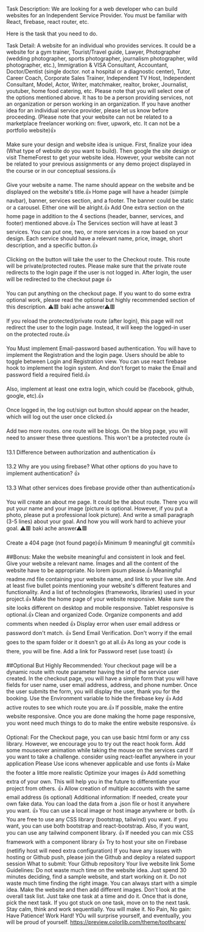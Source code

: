 Task Description:
We are looking for a web developer who can build websites for an Independent Service Provider. You must be familiar with React, firebase, react router, etc.

Here is the task that you need to do.

Task Detail:
A website for an individual who provides services. It could be a website for a gym trainer, Tourist/Travel guide, Lawyer, Photographer (wedding photographer, sports photographer, journalism photographer, wild photographer, etc.), Immigration & VISA Consultant, Accountant, Doctor/Dentist (single doctor. not a hospital or a diagnostic center), Tutor, Career Coach, Corporate Sales Trainer, Independent TV Host, Independent Consultant, Model, Actor, Writer, matchmaker, realtor, broker, Journalist, youtuber, home food catering, etc. Please note that you will select one of the options mentioned above. It has to be a person providing services, not an organization or person working in an organization. If you have another idea for an individual service provider, please let us know before proceeding. (Please note that your website can not be related to a marketplace freelancer working on: fiver, upwork, etc. It can not be a portfolio website)👍

Make sure your design and website idea is unique. First, finalize your idea (What type of website do you want to build). Then google the site design or visit ThemeForest to get your website idea. However, your website can not be related to your previous assignments or any demo project displayed in the course or in our conceptual sessions.👍

Give your website a name. The name should appear on the website and be displayed on the website's title.👍
Home page will have a header (simple navbar), banner, services section, and a footer. The banner could be static or a carousel. Either one will be alright.👍
Add One extra section on the home page in addition to the 4 sections (header, banner, services, and footer) mentioned above.👍
The Services section will have at least 3 services. You can put one, two, or more services in a row based on your design. Each service should have a relevant name, price, image, short description, and a specific button.👍

Clicking on the button will take the user to the Checkout route. This route will be private/protected routes. Please make sure that the private route redirects to the login page if the user is not logged in. After login, the user will be redirected to the checkout page 👍

You can put anything on the checkout page. If you want to do some extra optional work, please read the optional but highly recommended section of this description. ⚠🟥 baki ache answer⚠🟥

If you reload the protected/private route (after login), this page will not redirect the user to the login page. Instead, it will keep the logged-in user on the protected route.👍

You Must implement Email-password based authentication. You will have to implement the Registration and the login page. Users should be able to toggle between Login and Registration view. You can use react firebase hook to implement the login system. And don't forget to make the Email and password field a required field.👍

Also, implement at least one extra login, which could be (facebook, github, google, etc).👍

Once logged in, the log out/sign out button should appear on the header, which will log out the user once clicked.👍

Add two more routes. one route will be blogs. On the blog page, you will need to answer these three questions. This won't be a protected route 👍

13.1 Difference between authorization and authentication 👍

13.2 Why are you using firebase? What other options do you have to implement authentication? 👍

13.3 What other services does firebase provide other than authentication👍

You will create an about me page. It could be the about route. There you will put your name and your image (picture is optional. However, if you put a photo, please put a professional look picture). And write a small paragraph (3-5 lines) about your goal. And how you will work hard to achieve your goal. ⚠🟥 baki ache answer⚠🟥

Create a 404 page (not found page)👍
Minimum 9 meaningful git commit👍

##Bonus:
Make the website meaningful and consistent in look and feel. Give your website a relevant name. Images and all the content of the website have to be appropriate. No lorem ipsum please.👍
Meaningful readme.md file containing your website name, and link to your live site.
And at least five bullet points mentioning your website's different features and functionality. And a list of technologies (frameworks, libraries) used in your project.👍
Make the home page of your website responsive. Make sure the site looks different on desktop and mobile responsive. Tablet responsive is optional.👍
Clean and organized Code. Organize components and add comments when needed 👍
Display error when user email address or password don't match. 👍
Send Email Verification. Don't worry if the email goes to the spam folder or it doesn't go at all.👍 As long as your code is there, you will be fine.
Add a link for Password reset (use toast) 👍

##Optional But Highly Recommended:
Your checkout page will be a dynamic route with route parameter having the id of the service user created. In the checkout page, you will have a simple form that you will have fields for user name, user email address, address, and phone number. Once the user submits the form, you will display the user, thank you for the booking.
Use the Environment variable to hide the firebase key 👍
Add active routes to see which route you are.👍
If possible, make the entire website responsive. Once you are done making the home page responsive, you wont need much things to do to make the entire website responsive. 👍

Optional:
For the Checkout page, you can use basic html form or any css library. However, we encourage you to try out the react hook form.
Add some mouseover animation while taking the mouse on the services card
If you want to take a challenge. consider using react-leaflet anywhere in your application
Please Use icons whenever applicable and use fonts 👍
Make the footer a little more realistic
Optimize your images 👍
Add something extra of your own. This will help you in the future to differentiate your project from others. 👍
Allow creation of multiple accounts with the same email address (is optional)
Additional information:
If needed, create your own fake data. You can load the data from a .json file or host it anywhere you want. 👍
You can use a local image or host image anywhere or both. 👍
You are free to use any CSS library (bootstrap, tailwind) you want. if you want, you can use both bootstrap and react-bootstrap. Also, if you want, you can use any tailwind component library. 👍
If needed you can mix CSS framework with a component library 👍
Try to host your site on Firebase (netlifiy host will need extra configuration)
If you have any issues with hosting or Github push, please join the Github and deploy a related support session
What to submit:
Your Github repository
Your live website link
Some Guidelines:
Do not waste much time on the website idea. Just spend 30 minutes deciding, find a sample website, and start working on it.
Do not waste much time finding the right image. You can always start with a simple idea. Make the website and then add different images.
Don't look at the overall task list. Just take one task at a time and do it. Once that is done, pick the next task. If you got stuck on one task, move on to the next task.
Stay calm, think and work sequentially. You will make it.
No Pain, No gain:
Have Patience! Work Hard! YOu will surprise yourself, and eventually, you will be proud of yourself.
https://preview.colorlib.com/theme/toothcare/
